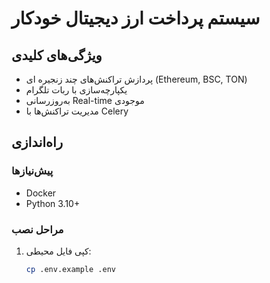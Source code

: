# سیستم پرداخت ارز دیجیتال خودکار

## ویژگی‌های کلیدی
- پردازش تراکنش‌های چند زنجیره ای (Ethereum, BSC, TON)
- یکپارچه‌سازی با ربات تلگرام
- به‌روزرسانی Real-time موجودی
- مدیریت تراکنش‌ها با Celery

## راه‌اندازی

### پیش‌نیازها
- Docker
- Python 3.10+

### مراحل نصب
1. کپی فایل محیطی:
   ```bash
   cp .env.example .env
